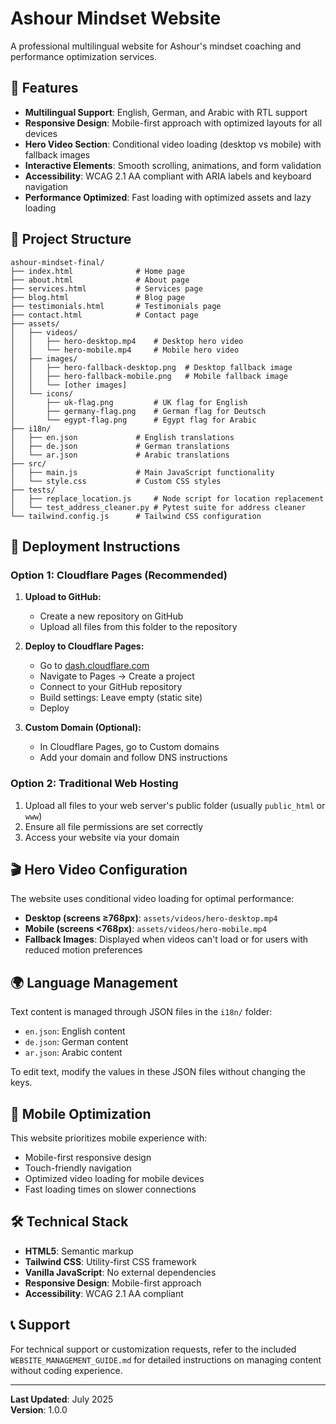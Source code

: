 # Ashour Mindset Website

A professional multilingual website for Ashour's mindset coaching and performance optimization services.

## 🌟 Features

- **Multilingual Support**: English, German, and Arabic with RTL support
- **Responsive Design**: Mobile-first approach with optimized layouts for all devices
- **Hero Video Section**: Conditional video loading (desktop vs mobile) with fallback images
- **Interactive Elements**: Smooth scrolling, animations, and form validation
- **Accessibility**: WCAG 2.1 AA compliant with ARIA labels and keyboard navigation
- **Performance Optimized**: Fast loading with optimized assets and lazy loading

## 📁 Project Structure

```
ashour-mindset-final/
├── index.html              # Home page
├── about.html              # About page
├── services.html           # Services page
├── blog.html               # Blog page
├── testimonials.html       # Testimonials page
├── contact.html            # Contact page
├── assets/
│   ├── videos/
│   │   ├── hero-desktop.mp4    # Desktop hero video
│   │   └── hero-mobile.mp4     # Mobile hero video
│   ├── images/
│   │   ├── hero-fallback-desktop.png  # Desktop fallback image
│   │   ├── hero-fallback-mobile.png   # Mobile fallback image
│   │   └── [other images]
│   └── icons/
│       ├── uk-flag.png         # UK flag for English
│       ├── germany-flag.png    # German flag for Deutsch
│       └── egypt-flag.png      # Egypt flag for Arabic
├── i18n/
│   ├── en.json             # English translations
│   ├── de.json             # German translations
│   └── ar.json             # Arabic translations
├── src/
│   ├── main.js             # Main JavaScript functionality
│   └── style.css           # Custom CSS styles
├── tests/
│   ├── replace_location.js     # Node script for location replacement
│   └── test_address_cleaner.py # Pytest suite for address cleaner
└── tailwind.config.js      # Tailwind CSS configuration
```

## 🚀 Deployment Instructions

### Option 1: Cloudflare Pages (Recommended)

1. **Upload to GitHub:**
   - Create a new repository on GitHub
   - Upload all files from this folder to the repository

2. **Deploy to Cloudflare Pages:**
   - Go to [dash.cloudflare.com](https://dash.cloudflare.com/)
   - Navigate to Pages → Create a project
   - Connect to your GitHub repository
   - Build settings: Leave empty (static site)
   - Deploy

3. **Custom Domain (Optional):**
   - In Cloudflare Pages, go to Custom domains
   - Add your domain and follow DNS instructions

### Option 2: Traditional Web Hosting

1. Upload all files to your web server's public folder (usually `public_html` or `www`)
2. Ensure all file permissions are set correctly
3. Access your website via your domain

## 🎬 Hero Video Configuration

The website uses conditional video loading for optimal performance:

- **Desktop (screens ≥768px)**: `assets/videos/hero-desktop.mp4`
- **Mobile (screens <768px)**: `assets/videos/hero-mobile.mp4`
- **Fallback Images**: Displayed when videos can't load or for users with reduced motion preferences

## 🌍 Language Management

Text content is managed through JSON files in the `i18n/` folder:

- `en.json`: English content
- `de.json`: German content  
- `ar.json`: Arabic content

To edit text, modify the values in these JSON files without changing the keys.

## 📱 Mobile Optimization

This website prioritizes mobile experience with:

- Mobile-first responsive design
- Touch-friendly navigation
- Optimized video loading for mobile devices
- Fast loading times on slower connections

## 🛠️ Technical Stack

- **HTML5**: Semantic markup
- **Tailwind CSS**: Utility-first CSS framework
- **Vanilla JavaScript**: No external dependencies
- **Responsive Design**: Mobile-first approach
- **Accessibility**: WCAG 2.1 AA compliant

## 📞 Support

For technical support or customization requests, refer to the included `WEBSITE_MANAGEMENT_GUIDE.md` for detailed instructions on managing content without coding experience.

---

**Last Updated**: July 2025  
**Version**: 1.0.0

